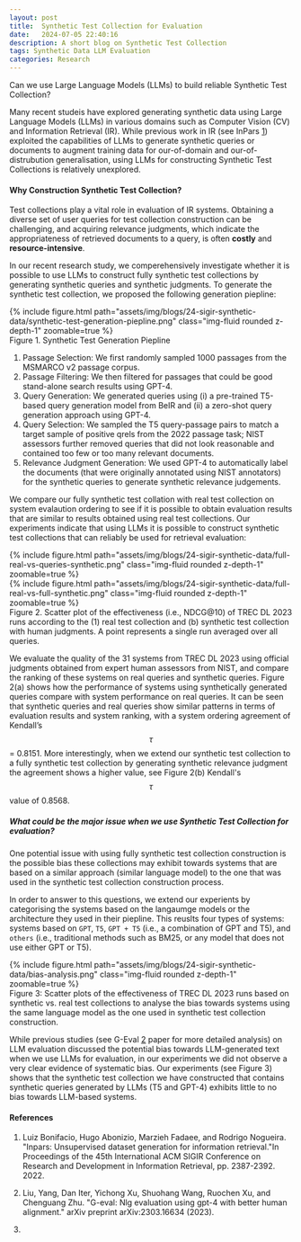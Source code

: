 ```yaml
---
layout: post
title:  Synthetic Test Collection for Evaluation
date:   2024-07-05 22:40:16
description: A short blog on Synthetic Test Collection
tags: Synthetic Data LLM Evaluation
categories: Research
---
```


Can we use Large Language Models (LLMs) to build reliable Synthetic Test Collection?

Many recent studeis have explored generating synthetic data using Large Language Models (LLMs) in various domains such as Computer Vision (CV) and Information Retrieval (IR). While previous work in IR (see InPars [1](#references)) exploited the capabilities of LLMs to generate synthetic queries or documents to augment training data for our-of-domain and our-of-distrubution generalisation, using LLMs for constructing Synthetic Test Collections is relatively unexplored.

#### Why Construction Synthetic Test Collection?
Test collections play a vital role in evaluation of IR systems. Obtaining a diverse set of user queries for test collection construction can be challenging, and acquiring relevance judgments, which indicate the appropriateness of retrieved documents to a query, is often __costly__ and __resource-intensive__.

In our recent research study, we comperehensively investigate whether it is possible to use LLMs to construct fully synthetic test collections by generating synthetic queries and synthetic judgments. To generate the synthetic test collection, we proposed the following generation piepline:

<div class="row mt-6">
    <div class="col-sm mt-6 mt-md-0">
        {% include figure.html path="assets/img/blogs/24-sigir-synthetic-data/synthetic-test-generation-piepline.png" class="img-fluid rounded z-depth-1" zoomable=true %}
    </div>
</div>
<div class="caption">
    Figure 1. Synthetic Test Generation Piepline
</div>

1. <span class="font-weight-bold">Passage Selection:</span> We first randomly sampled 1000 passages from the MSMARCO v2 passage corpus.
2. <span class="font-weight-bold">Passage Filtering:</span> We then filtered for passages that could be good stand-alone search results using GPT-4.
3. <span class="font-weight-bold">Query Generation:</span> We generated queries using (i) a pre-trained T5-based query generation model from BeIR and (ii) a zero-shot query generation approach using GPT-4.
4. <span class="font-weight-bold">Query Selection:</span> We sampled the T5 query-passage pairs to match a target sample of positive qrels from the 2022 passage task; NIST assessors further removed queries that did not look reasonable and contained too few or too many relevant documents.
5. <span class="font-weight-bold">Relevance Judgment Generation:</span> We used GPT-4 to automatically label the documents (that were originally annotated using NIST annotators) for the synthetic queries to generate synthetic relevance judgements.

We compare our fully synthetic test collation with real test collection on system evalaution ordering to see if it is possible to obtain evaluation results that are similar to results obtained using real test collections. Our experiments indicate that using LLMs it is possible to construct synthetic test collections that can reliably be used for retrieval evaluation:

<div class="row mt-2">
    <div class="col-sm mt-2 mt-md-0">
        {% include figure.html path="assets/img/blogs/24-sigir-synthetic-data/full-real-vs-queries-synthetic.png" class="img-fluid rounded z-depth-1" zoomable=true %}
    </div>
    <div class="col-sm mt-2 mt-md-0">
        {% include figure.html path="assets/img/blogs/24-sigir-synthetic-data/full-real-vs-full-synthetic.png" class="img-fluid rounded z-depth-1" zoomable=true %}
    </div>
</div>
<div class="caption">
    Figure 2. Scatter plot of the effectiveness (i.e., NDCG@10) of TREC DL 2023 runs according to the (1) real test collection and (b) synthetic test collection with human judgments. A point represents a single run averaged over all queries.
</div>

We evaluate the quality of the 31 systems from TREC DL 2023 using official judgments obtained from expert human assessors from NIST, and compare the ranking of these systems on real queries and synthetic queries. Figure 2(a) shows how the performance of systems using synthetically generated queries compare with system performance on real queries. It can be seen that synthetic queries and real queries show similar patterns in terms of evaluation results and system ranking, with a system ordering agreement of Kendall’s $$\tau$$ = 0.8151. More interestingly, when we extend our synthetic test collection to a fully synthetic test collection by generating synthetic relevance judgment the agreement shows a higher value, see Figure 2(b) Kendall's $$\tau$$ value of 0.8568. 

##### What could be the major issue when we use Synthetic Test Collection for evaluation?
One potential issue with using fully synthetic test collection construction is the possible bias these collections may exhibit towards systems that are based on a similar approach (similar language model) to the one that was used in the synthetic test collection construction process.

In order to answer to this questions, we extend our experients by categorising the systems based on the langaumge models or the architecture they used in their piepline. This reuslts four types of systems: systems based on `GPT`, `T5`, `GPT + T5` (i.e., a combination of GPT and T5), and `others` (i.e., traditional methods such as BM25, or any model that does not use either GPT or T5).

<div class="row mt-6">
    <div class="col-sm mt-6 mt-md-0">
        {% include figure.html path="assets/img/blogs/24-sigir-synthetic-data/bias-analysis.png" class="img-fluid rounded z-depth-1" zoomable=true %}
    </div>
</div>
<div class="caption">
    Figure 3: Scatter plots of the effectiveness of TREC DL 2023 runs based on synthetic vs. real test collections to analyse the bias towards systems using the same language model as the one used in synthetic test collection construction.
</div>

While previous studies (see G-Eval [2](#references) paper for more detailed analysis) on LLM evaluation discussed the potential bias towards LLM-generated text when we use LLMs for evaluation, in our experiments we did not observe a very clear evidence of systematic bias. Our experiments (see Figure 3) shows that the synthetic test collection we have constructed that contains synthetic queries generated by LLMs (T5 and GPT-4) exhibits little to no bias towards LLM-based systems.

#### References
1. Luiz Bonifacio, Hugo Abonizio, Marzieh Fadaee, and Rodrigo Nogueira. "Inpars: Unsupervised dataset generation for information retrieval."In Proceedings of the 45th International ACM SIGIR Conference on Research and Development in Information Retrieval, pp. 2387-2392. 2022.

2. Liu, Yang, Dan Iter, Yichong Xu, Shuohang Wang, Ruochen Xu, and Chenguang Zhu. "G-eval: Nlg evaluation using gpt-4 with better human alignment." arXiv preprint arXiv:2303.16634 (2023).

3. 